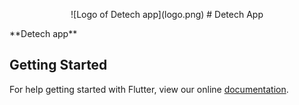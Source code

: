 <p align="center">
![Logo of Detech app](logo.png)
# Detech App
</p>
**Detech app**

## Getting Started

For help getting started with Flutter, view our online
[documentation](http://flutter.io/).
